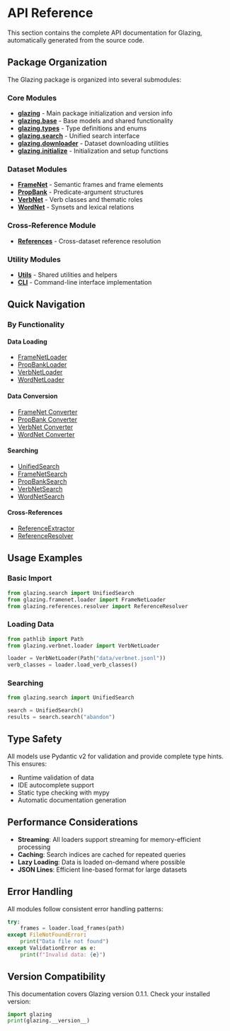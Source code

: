 # API Reference

This section contains the complete API documentation for Glazing, automatically generated from the source code.

## Package Organization

The Glazing package is organized into several submodules:

### Core Modules

- **[glazing](glazing.md)** - Main package initialization and version info
- **[glazing.base](base.md)** - Base models and shared functionality
- **[glazing.types](types.md)** - Type definitions and enums
- **[glazing.search](search.md)** - Unified search interface
- **[glazing.downloader](downloader.md)** - Dataset downloading utilities
- **[glazing.initialize](initialize.md)** - Initialization and setup functions

### Dataset Modules

- **[FrameNet](framenet/index.md)** - Semantic frames and frame elements
- **[PropBank](propbank/index.md)** - Predicate-argument structures
- **[VerbNet](verbnet/index.md)** - Verb classes and thematic roles
- **[WordNet](wordnet/index.md)** - Synsets and lexical relations

### Cross-Reference Module

- **[References](references/index.md)** - Cross-dataset reference resolution

### Utility Modules

- **[Utils](utils/index.md)** - Shared utilities and helpers
- **[CLI](cli/index.md)** - Command-line interface implementation

## Quick Navigation

### By Functionality

#### Data Loading
- [FrameNetLoader](framenet/loader.md#glazing.framenet.loader.FrameNetLoader)
- [PropBankLoader](propbank/loader.md#glazing.propbank.loader.PropBankLoader)
- [VerbNetLoader](verbnet/loader.md#glazing.verbnet.loader.VerbNetLoader)
- [WordNetLoader](wordnet/loader.md#glazing.wordnet.loader.WordNetLoader)

#### Data Conversion
- [FrameNet Converter](framenet/converter.md)
- [PropBank Converter](propbank/converter.md)
- [VerbNet Converter](verbnet/converter.md)
- [WordNet Converter](wordnet/converter.md)

#### Searching
- [UnifiedSearch](search.md#glazing.search.UnifiedSearch)
- [FrameNetSearch](framenet/search.md#glazing.framenet.search.FrameNetSearch)
- [PropBankSearch](propbank/search.md#glazing.propbank.search.PropBankSearch)
- [VerbNetSearch](verbnet/search.md#glazing.verbnet.search.VerbNetSearch)
- [WordNetSearch](wordnet/search.md#glazing.wordnet.search.WordNetSearch)

#### Cross-References
- [ReferenceExtractor](references/extractor.md#glazing.references.extractor.ReferenceExtractor)
- [ReferenceResolver](references/resolver.md#glazing.references.resolver.ReferenceResolver)

## Usage Examples

### Basic Import

```python
from glazing.search import UnifiedSearch
from glazing.framenet.loader import FrameNetLoader
from glazing.references.resolver import ReferenceResolver
```

### Loading Data

```python
from pathlib import Path
from glazing.verbnet.loader import VerbNetLoader

loader = VerbNetLoader(Path("data/verbnet.jsonl"))
verb_classes = loader.load_verb_classes()
```

### Searching

```python
from glazing.search import UnifiedSearch

search = UnifiedSearch()
results = search.search("abandon")
```

## Type Safety

All models use Pydantic v2 for validation and provide complete type hints. This ensures:

- Runtime validation of data
- IDE autocomplete support
- Static type checking with mypy
- Automatic documentation generation

## Performance Considerations

- **Streaming**: All loaders support streaming for memory-efficient processing
- **Caching**: Search indices are cached for repeated queries
- **Lazy Loading**: Data is loaded on-demand where possible
- **JSON Lines**: Efficient line-based format for large datasets

## Error Handling

All modules follow consistent error handling patterns:

```python
try:
    frames = loader.load_frames(path)
except FileNotFoundError:
    print("Data file not found")
except ValidationError as e:
    print(f"Invalid data: {e}")
```

## Version Compatibility

This documentation covers Glazing version 0.1.1. Check your installed version:

```python
import glazing
print(glazing.__version__)
```
